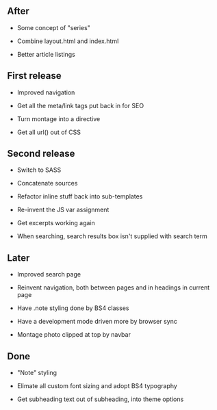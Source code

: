 ## After

- Some concept of "series"

- Combine layout.html and index.html

- Better article listings

## First release

- Improved navigation

- Get all the meta/link tags put back in for SEO

- Turn montage into a directive

- Get all url() out of CSS

## Second release

- Switch to SASS

- Concatenate sources

- Refactor inline stuff back into sub-templates

- Re-invent the JS var assignment

- Get excerpts working again

- When searching, search results box isn't supplied with search term

## Later

- Improved search page

- Reinvent navigation, both between pages and in headings in 
  current page

- Have .note styling done by BS4 classes

- Have a development mode driven more by browser sync

- Montage photo clipped at top by navbar

## Done

- "Note" styling

- Elimate all custom font sizing and adopt BS4 typography

- Get subheading text out of subheading, into theme options
